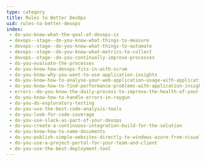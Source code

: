 ```yaml
---
type: category
title: Rules to Better DevOps
uid: rules-to-better-devops
index:
 - do-you-know-what-the-goal-of-devops-is
 - devops--stage--do-you-know-what-things-to-measure
 - devops--stage--do-you-know-what-things-to-automate
 - devops--stage--do-you-know-what-metrics-to-collect
 - devops--stage--do-you-continually-improve-processes
 - do-you-evaluate-the-processes
 - do-you-know-how-devops-fits-in-with-scrum
 - do-you-know-why-you-want-to-use-application-insights
 - do-you-know-how-to-analyse-your-web-application-usage-with-application-insights
 - do-you-know-how-to-find-performance-problems-with-application-insights
 - errors--do-you-know-the-daily-process-to-improve-the-health-of-your-web-application
 - do-you-know-how-to-handle-errors-in-raygun
 - do-you-do-exploratory-testing
 - do-you-use-the-best-code-analysis-tools
 - do-you-look-for-code-coverage
 - do-you-use-slack-as-part-of-your-devops
 - do-you-create-a-continuous-integration-build-for-the-solution
 - do-you-know-how-to-name-documents
 - do-you-publish-simple-websites-directly-to-windows-azure-from-visual-studio-online
 - do-you-use-a-project-portal-for-your-team-and-client
 - do-you-use-the-best-deployment-tool
---
```




